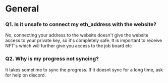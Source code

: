 # General

### Q1. Is it unsafe to connect my eth_address with the website?

No, connecting your address to the website doesn't give the website access to your private key, so it's completely safe. It is important to receive NFT's which will further give you access to the job board etc

### Q2. Why is my progress not syncing?

It takes sometime to sync the progress. If it doesnt sync for a long time, ask for help on discord.
